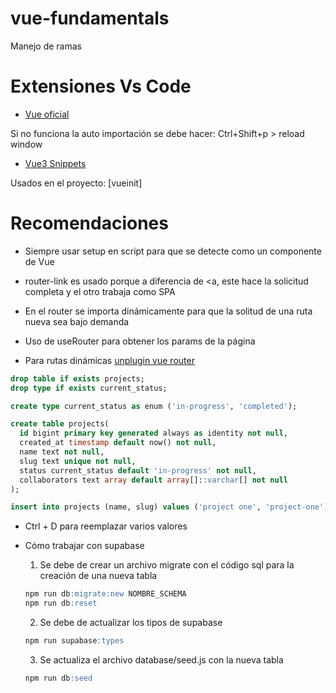 # vue-fundamentals

Manejo de ramas

# Extensiones Vs Code

- [Vue oficial](https://marketplace.visualstudio.com/items?itemName=Vue.volar)

Si no funciona la auto importación se debe hacer: Ctrl+Shift+p > reload window

- [Vue3 Snippets](https://marketplace.visualstudio.com/items?itemName=hollowtree.vue-snippets)

Usados en el proyecto: [vueinit]

# Recomendaciones

- Siempre usar setup en script para que se detecte como un componente de Vue

- router-link es usado porque a diferencia de <a, este hace la solicitud completa y el otro trabaja como SPA

- En el router se importa dinámicamente para que la solitud de una ruta nueva sea bajo demanda

- Uso de useRouter para obtener los params de la página

- Para rutas dinámicas [unplugin vue router](https://uvr.esm.is/)

```sql
drop table if exists projects;
drop type if exists current_status;

create type current_status as enum ('in-progress', 'completed');

create table projects(
  id bigint primary key generated always as identity not null,
  created_at timestamp default now() not null,
  name text not null,
  slug text unique not null,
  status current_status default 'in-progress' not null,
  collaborators text array default array[]::varchar[] not null
);

insert into projects (name, slug) values ('project one', 'project-one');
```

- Ctrl + D para reemplazar varios valores

- Cómo trabajar con supabase

  1. Se debe de crear un archivo migrate con el código sql para la creación de una nueva tabla

  ```sql
  npm run db:migrate:new NOMBRE_SCHEMA
  npm run db:reset
  ```

  2. Se debe de actualizar los tipos de supabase

  ```sql
  npm run supabase:types
  ```

  3. Se actualiza el archivo database/seed.js con la nueva tabla

  ```sql
  npm run db:seed
  ```
